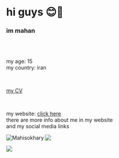 <h1>hi guys 😊👋</h1>
<h3>im mahan</h3>

<br>
<br>
<p>
    my age: 15
    <br>
    my country: iran
</p>
<br>
<p>
    <a href="https://flowcv.com/resume/sb0is6js5r">my CV</a>
</p>
</br>
<p>
    my website:
    <a href="https://Qoqnus-master.netlify.app">
        click here
    </a>
    <br>
    there are more info about me in my website
    <br>
    and my social media links
</p>
<p>
    <img src="https://komarev.com/ghpvc/?username=Mahisokhary&label=Profile%20views&color=0e75b6&style=flat">
    <img align="left" style="weight: 100%;box-sizing: border-bott;" src="https://github-readme-stats.vercel.app/api/top-langs?username=Mahisokhary&show_icons=true&locale=en&layout=compact" alt="Mahisokhary" />
</p>
<img src="https://github-readme-stats.vercel.app/api?username=Mahisokhary&&show_icons=true&title_color=000&icon_color=000&text_color=000&bg_color=fff">
